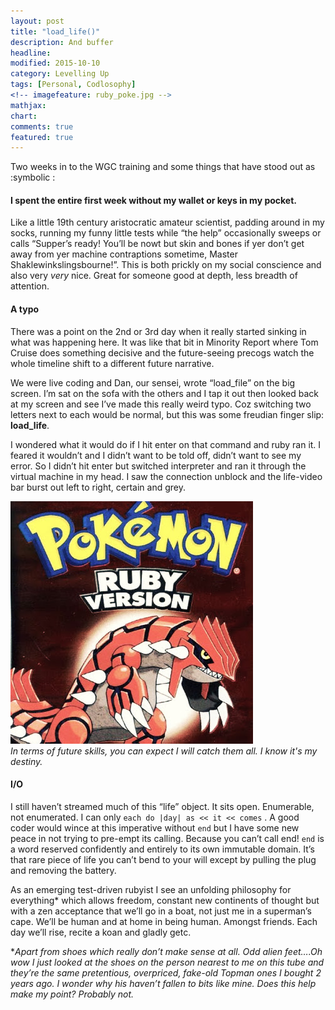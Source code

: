 ```yaml
---
layout: post
title: "load_life()"
description: And buffer
headline: 
modified: 2015-10-10
category: Levelling Up
tags: [Personal, Codlosophy]
<!-- imagefeature: ruby_poke.jpg -->
mathjax: 
chart: 
comments: true  
featured: true
---
```


Two weeks in to the WGC training and some things that have stood out as :symbolic :

#### I spent the entire first week without my wallet or keys in my pocket.
  Like a little 19th century aristocratic amateur scientist, padding around in my socks, running my funny little tests while “the help” occasionally sweeps or calls “Supper’s ready! You’ll be nowt but skin and bones if yer don’t get away from yer machine contraptions sometime, Master Shaklewinkslingsbourne!”. This is both prickly on my social conscience and also very *very* nice. Great for someone good at depth, less breadth of attention. 

#### A typo

There was a point on the 2nd or 3rd day when it really started sinking in what was happening here. It was like that bit in Minority Report where Tom Cruise does something decisive and the future-seeing precogs watch the whole timeline shift to a different future narrative. 

We were live coding and Dan, our sensei, wrote “load_file” on the big screen. I’m sat on the sofa with the others and I tap it out then looked back at my screen and see I’ve made this really weird typo. Coz switching two letters next to each would be normal, but this was some freudian finger slip: **load_life**.

I wondered what it would do if I hit enter on that command and ruby ran it. I feared it wouldn’t and I didn’t want to be told off,  didn’t want to see my error. So I didn’t hit enter but switched interpreter and ran it through the virtual machine in my head. I saw the connection unblock and the life-video bar burst out left to right, certain and grey. 

<img src="/images/ruby_poke.jpg"> <br>
*In terms of future skills, you can expect I will catch them all. I know it's my destiny.*

#### I/O

I still haven’t streamed much of this “life” object.  It sits open. 
Enumerable, not enumerated. I can only `each do |day| as << it << comes` .
A good coder would wince at this imperative without `end` but I have some new peace in not trying to pre-empt its calling. Because you can’t call end! 
`end` is a word reserved confidently and entirely to its own immutable domain. It’s that rare piece of life you can’t bend to your will except by pulling the plug and removing the battery. 

As an emerging test-driven rubyist I see an unfolding philosophy for everything* which allows freedom, constant new continents of thought but with a zen acceptance that we’ll go in a boat, not just me in a superman’s cape. We’ll be human and at home in being human. Amongst friends. Each day we’ll rise, recite a koan and gladly getc.


\**Apart from shoes which really don’t make sense at all. Odd alien feet….Oh wow I just looked at the shoes on the person nearest to me on this tube and they’re the same pretentious, overpriced, fake-old Topman ones I bought 2 years ago. I wonder why his haven’t fallen to bits like mine. Does this help make my point? Probably not.*